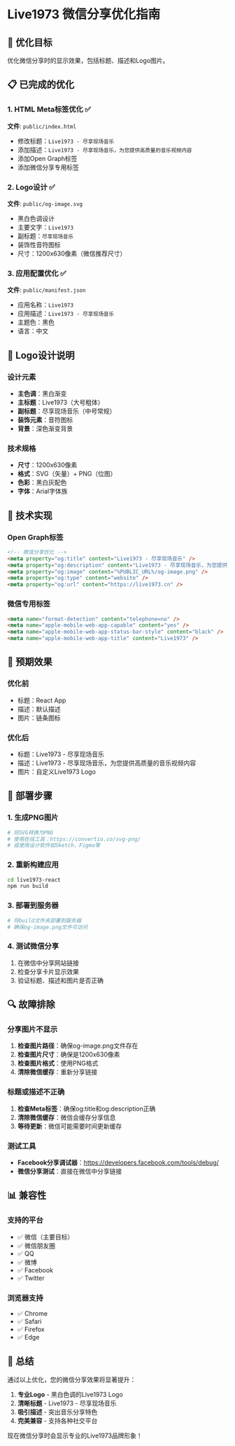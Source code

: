 # Live1973 微信分享优化指南

## 🎯 优化目标
优化微信分享时的显示效果，包括标题、描述和Logo图片。

## 📋 已完成的优化

### 1. HTML Meta标签优化 ✅
**文件**: `public/index.html`
- 修改标题：`Live1973 - 尽享现场音乐`
- 添加描述：`Live1973 - 尽享现场音乐，为您提供高质量的音乐视频内容`
- 添加Open Graph标签
- 添加微信分享专用标签

### 2. Logo设计 ✅
**文件**: `public/og-image.svg`
- 黑白色调设计
- 主要文字：`Live1973`
- 副标题：`尽享现场音乐`
- 装饰性音符图标
- 尺寸：1200x630像素（微信推荐尺寸）

### 3. 应用配置优化 ✅
**文件**: `public/manifest.json`
- 应用名称：`Live1973`
- 应用描述：`Live1973 - 尽享现场音乐`
- 主题色：黑色
- 语言：中文

## 🎨 Logo设计说明

### 设计元素
- **主色调**：黑白渐变
- **主标题**：Live1973（大号粗体）
- **副标题**：尽享现场音乐（中号常规）
- **装饰元素**：音符图标
- **背景**：深色渐变背景

### 技术规格
- **尺寸**：1200x630像素
- **格式**：SVG（矢量）+ PNG（位图）
- **色彩**：黑白灰配色
- **字体**：Arial字体族

## 🔧 技术实现

### Open Graph标签
```html
<!-- 微信分享优化 -->
<meta property="og:title" content="Live1973 - 尽享现场音乐" />
<meta property="og:description" content="Live1973 - 尽享现场音乐，为您提供高质量的音乐视频内容" />
<meta property="og:image" content="%PUBLIC_URL%/og-image.png" />
<meta property="og:type" content="website" />
<meta property="og:url" content="https://live1973.cn" />
```

### 微信专用标签
```html
<meta name="format-detection" content="telephone=no" />
<meta name="apple-mobile-web-app-capable" content="yes" />
<meta name="apple-mobile-web-app-status-bar-style" content="black" />
<meta name="apple-mobile-web-app-title" content="Live1973" />
```

## 📱 预期效果

### 优化前
- 标题：React App
- 描述：默认描述
- 图片：链条图标

### 优化后
- 标题：Live1973 - 尽享现场音乐
- 描述：Live1973 - 尽享现场音乐，为您提供高质量的音乐视频内容
- 图片：自定义Live1973 Logo

## 🚀 部署步骤

### 1. 生成PNG图片
```bash
# 将SVG转换为PNG
# 使用在线工具：https://convertio.co/svg-png/
# 或使用设计软件如Sketch、Figma等
```

### 2. 重新构建应用
```bash
cd live1973-react
npm run build
```

### 3. 部署到服务器
```bash
# 将build文件夹部署到服务器
# 确保og-image.png文件可访问
```

### 4. 测试微信分享
1. 在微信中分享网站链接
2. 检查分享卡片显示效果
3. 验证标题、描述和图片是否正确

## 🔍 故障排除

### 分享图片不显示
1. **检查图片路径**：确保og-image.png文件存在
2. **检查图片尺寸**：确保是1200x630像素
3. **检查图片格式**：使用PNG格式
4. **清除微信缓存**：重新分享链接

### 标题或描述不正确
1. **检查Meta标签**：确保og:title和og:description正确
2. **清除微信缓存**：微信会缓存分享信息
3. **等待更新**：微信可能需要时间更新缓存

### 测试工具
- **Facebook分享调试器**：https://developers.facebook.com/tools/debug/
- **微信分享测试**：直接在微信中分享链接

## 📊 兼容性

### 支持的平台
- ✅ 微信（主要目标）
- ✅ 微信朋友圈
- ✅ QQ
- ✅ 微博
- ✅ Facebook
- ✅ Twitter

### 浏览器支持
- ✅ Chrome
- ✅ Safari
- ✅ Firefox
- ✅ Edge

## 🎉 总结

通过以上优化，您的微信分享效果将显著提升：

1. **专业Logo** - 黑白色调的Live1973 Logo
2. **清晰标题** - Live1973 - 尽享现场音乐
3. **吸引描述** - 突出音乐分享特色
4. **完美兼容** - 支持各种社交平台

现在微信分享时会显示专业的Live1973品牌形象！
